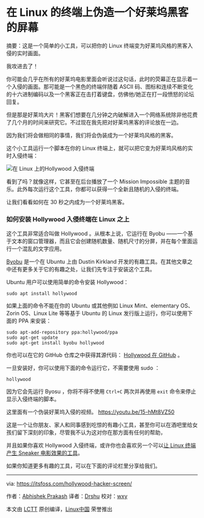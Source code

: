 在 Linux 的终端上伪造一个好莱坞黑客的屏幕
=============

摘要：这是一个简单的小工具，可以把你的 Linux 终端变为好莱坞风格的黑客入侵的实时画面。

我攻进去了！

你可能会几乎在所有的好莱坞电影里面会听说过这句话，此时的荧幕正在显示着一个入侵的画面。那可能是一个黑色的终端伴随着 ASCII 码、图标和连续不断变化的十六进制编码以及一个黑客正在击打着键盘，仿佛他/她正在打一段愤怒的论坛回复。

但是那是好莱坞大片！黑客们想要在几分钟之内破解进入一个网络系统除非他花费了几个月的时间来研究它。不过现在我先把对好莱坞黑客的评论放在一边。

因为我们将会做相同的事情，我们将会伪装成为一个好莱坞风格的黑客。

这个小工具运行一个脚本在你的 Linux 终端上，就可以把它变为好莱坞风格的实时入侵终端：

![在 Linux 上的Hollywood 入侵终端][1]

看到了吗？就像这样，它甚至在后台播放了一个 Mission Impossible 主题的音乐。此外每次运行这个工具，你都可以获得一个全新且随机的入侵的终端。

让我们看看如何在 30 秒之内成为一个好莱坞黑客。


### 如何安装 Hollywood 入侵终端在 Linux 之上

这个工具非常适合叫做 Hollywood 。从根本上说，它运行在 Byobu ——一个基于文本的窗口管理器，而且它会创建随机数量、随机尺寸的分屏，并在每个里面运行一个混乱的文字应用。

[Byobu][2] 是一个在 Ubuntu 上由 Dustin Kirkland 开发的有趣工具。在其他文章之中还有更多关于它的有趣之处，让我们先专注于安装这个工具。

Ubuntu 用户可以使用简单的命令安装 Hollywood：

```
sudo apt install hollywood
```

如果上面的命令不能在你的 Ubuntu 或其他例如 Linux Mint、elementary OS、Zorin OS、Linux Lite 等等基于 Ubuntu 的 Linux 发行版上运行，你可以使用下面的 PPA 来安装：

```
sudo apt-add-repository ppa:hollywood/ppa
sudo apt-get update
sudo apt-get install byobu hollywood
```

你也可以在它的 GitHub 仓库之中获得其源代码： [Hollywood 在 GitHub][3] 。

一旦安装好，你可以使用下面的命令运行它，不需要使用 sudo ：

```
hollywood
```

因为它会先运行 Byosu ，你将不得不使用 `Ctrl+C` 两次并再使用 `exit` 命令来停止显示入侵终端的脚本。

这里面有一个伪装好莱坞入侵的视频。 https://youtu.be/15-hMt8VZ50

这是一个让你朋友、家人和同事感到吃惊的有趣小工具，甚至你可以在酒吧里给女孩们留下深刻的印象，尽管我不认为这对你在那方面有任何的帮助，

并且如果你喜欢 Hollywood 入侵终端，或许你也会喜欢另一个可以[让 Linux 终端产生 Sneaker 电影效果的工具][5]。

如果你知道更多有趣的工具，可以在下面的评论栏里分享给我们。


------

via: https://itsfoss.com/hollywood-hacker-screen/

作者：[Abhishek Prakash][a]
译者：[Drshu](https://github.com/Drshu)
校对：[wxy](https://github.com/wxy)

本文由 [LCTT](https://github.com/LCTT/TranslateProject) 原创编译，[Linux中国](https://linux.cn/) 荣誉推出

[a]: https://itsfoss.com/author/abhishek/
[1]: https://4bds6hergc-flywheel.netdna-ssl.com/wp-content/uploads/2017/09/hollywood-hacking-linux-terminal.jpg
[2]: http://byobu.co/
[3]: https://github.com/dustinkirkland/hollywood
[4]: https://www.youtube.com/c/itsfoss?sub_confirmation=1
[5]: https://itsfoss.com/sneakers-movie-effect-linux/
